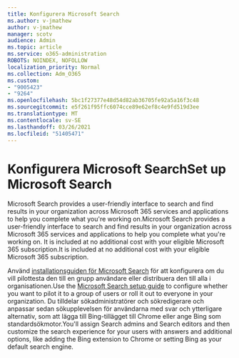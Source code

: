 ```yaml
---
title: Konfigurera Microsoft Search
ms.author: v-jmathew
author: v-jmathew
manager: scotv
audience: Admin
ms.topic: article
ms.service: o365-administration
ROBOTS: NOINDEX, NOFOLLOW
localization_priority: Normal
ms.collection: Adm_O365
ms.custom:
- "9005423"
- "9264"
ms.openlocfilehash: 5bc1f27377e48d54d82ab36705fe92a5a16f3c48
ms.sourcegitcommit: e5f261f95ffc6074cce89e62ef8c4e9fd519d3ee
ms.translationtype: MT
ms.contentlocale: sv-SE
ms.lasthandoff: 03/26/2021
ms.locfileid: "51405471"
---
```

# <a name="set-up-microsoft-search"></a><span data-ttu-id="87bcf-102">Konfigurera Microsoft Search</span><span class="sxs-lookup"><span data-stu-id="87bcf-102">Set up Microsoft Search</span></span>

<span data-ttu-id="87bcf-103">Microsoft Search‎ provides a user-friendly interface to search and find results in your organization across ‎Microsoft 365‎ services and applications to help you complete what you're working on.</span><span class="sxs-lookup"><span data-stu-id="87bcf-103">Microsoft Search‎ provides a user-friendly interface to search and find results in your organization across ‎Microsoft 365‎ services and applications to help you complete what you're working on.</span></span> <span data-ttu-id="87bcf-104">It is included at no additional cost with your eligible ‎Microsoft 365‎ subscription.</span><span class="sxs-lookup"><span data-stu-id="87bcf-104">It is included at no additional cost with your eligible ‎Microsoft 365‎ subscription.</span></span>

<span data-ttu-id="87bcf-105">Använd [installationsguiden för Microsoft Search](https://go.microsoft.com/fwlink/?linkid=2156919) för att konfigurera om du vill pilottesta den till en grupp användare eller distribuera den till alla i organisationen.</span><span class="sxs-lookup"><span data-stu-id="87bcf-105">Use the [Microsoft Search setup guide](https://go.microsoft.com/fwlink/?linkid=2156919) to configure whether you want to pilot it to a group of users or roll it out to everyone in your organization.</span></span> <span data-ttu-id="87bcf-106">Du tilldelar sökadministratörer och sökredigerare och anpassar sedan sökupplevelsen för användarna med svar och ytterligare alternativ, som att lägga till Bing-tillägget till Chrome eller ange Bing som standardsökmotor.</span><span class="sxs-lookup"><span data-stu-id="87bcf-106">You'll assign Search admins and Search editors and then customize the search experience for your users with answers and additional options, like adding the Bing extension to Chrome or setting Bing as your default search engine.</span></span>

